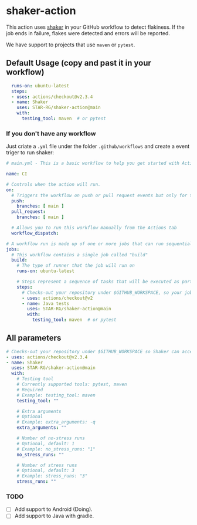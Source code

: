 # shaker-action

This action uses [shaker](shaker) in your GitHub workflow to detect flakiness. If the job ends in failure, flakes were detected and errors will be reported.

We have support to projects that use `maven` or `pytest`.

## Default Usage (copy and past it in your workflow)

```yaml
  runs-on: ubuntu-latest
  steps:
  - uses: actions/checkout@v2.3.4
  - name: Shaker
    uses: STAR-RG/shaker-action@main
    with:
      testing_tool: maven  # or pytest
```
### If you don't have any workflow

Just criate a `.yml` file under the folder `.github/workflows` and create a event triger to run shaker:

```yaml
# main.yml - This is a basic workflow to help you get started with Actions 

name: CI

# Controls when the action will run. 
on:
  # Triggers the workflow on push or pull request events but only for the main branch
  push:
    branches: [ main ]
  pull_request:
    branches: [ main ]

  # Allows you to run this workflow manually from the Actions tab
  workflow_dispatch:

# A workflow run is made up of one or more jobs that can run sequentially or in parallel
jobs:
  # This workflow contains a single job called "build"
  build:
    # The type of runner that the job will run on
    runs-on: ubuntu-latest

    # Steps represent a sequence of tasks that will be executed as part of the job
    steps:
      # Checks-out your repository under $GITHUB_WORKSPACE, so your job can access it
      - uses: actions/checkout@v2
      - name: Java tests
        uses: STAR-RG/shaker-action@main
        with:
          testing_tool: maven  # or pytest
```


## All parameters

```yaml
# Checks-out your repository under $GITHUB_WORKSPACE so Shaker can access it
- uses: actions/checkout@v2.3.4
- name: Shaker
  uses: STAR-RG/shaker-action@main
  with:
    # Testing tool
    # Currently supported tools: pytest, maven
    # Required
    # Example: testing_tool: maven
    testing_tool: ""

    # Extra arguments
    # Optional
    # Example: extra_arguments: -q
    extra_arguments: ""

    # Number of no-stress runs
    # Optional, default: 1
    # Example: no_stress_runs: "1"
    no_stress_runs: ""

    # Number of stress runs
    # Optional, default: 3
    # Example: stress_runs: "3"
    stress_runs: ""
```



### TODO
- [ ] Add support to Android (Doing).
- [ ] Add support to Java with gradle.
